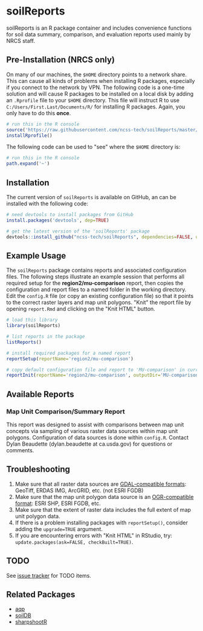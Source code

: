 
# soilReports

soilReports is an R package container and includes convenience functions for soil data summary, comparison, and evaluation reports used mainly by NRCS staff.

## Pre-Installation (NRCS only)

On many of our machines, the `$HOME` directory points to a network share. This can cause all kinds of problems when installing R packages, especially if you connect to the network by VPN. The following code is a one-time solution and will cause R packages to be installed on a local disk by adding an `.Rprofile` file to your `$HOME` directory. This file will instruct R to use `C:/Users/First.Last/Documents/R/` for installing R packages. Again, you only have to do this **once**.

```r
# run this in the R console
source('https://raw.githubusercontent.com/ncss-tech/soilReports/master/R/installRprofile.R')
installRprofile()
```

The following code can be used to "see" where the `$HOME` directory is:
```r
# run this in the R console
path.expand('~')
```

## Installation

The current version of `soilReports` is available on GitHub, an can be installed with the following code:
```r
# need devtools to install packages from GitHub
install.packages('devtools', dep=TRUE)

# get the latest version of the 'soilReports' package
devtools::install_github("ncss-tech/soilReports", dependencies=FALSE, upgrade_dependencies=FALSE)
```

## Example Usage
The `soilReports` package contains reports and associated configuration files. The following steps illustrate an example session that performs all required setup for the **region2/mu-comparison** report, then copies the configuration and report files to a named folder in the working directory. Edit the `config.R` file (or copy an existing configuration file) so that it points to the correct raster layers and map unit polygons. "Knit" the report file by opening `report.Rmd` and clicking on the "Knit HTML" button.

```r
# load this library
library(soilReports)

# list reports in the package
listReports()

# install required packages for a named report
reportSetup(reportName='region2/mu-comparison')

# copy default configuration file and report to 'MU-comparison' in current working directory
reportInit(reportName='region2/mu-comparison', outputDir='MU-comparison')
```

## Available Reports

### Map Unit Comparison/Summary Report

This report was designed to assist with comparisons between map unit concepts via sampling of various raster data sources within map unit polygons. Configuration of data sources is done within `config.R`. Contact Dylan Beaudette (dylan.beaudette at ca.usda.gov) for questions or comments.


## Troubleshooting
 1. Make sure that all raster data sources are [GDAL-compatible formats](http://www.gdal.org/formats_list.html): GeoTiff, ERDAS IMG, ArcGRID, etc. (not ESRI FGDB)
 2. Make sure that the map unit polygon data source is an [OGR-compatible format](http://www.gdal.org/ogr_formats.html): ESRI SHP, ESRI FGDB, etc.
 3. Make sure that the extent of raster data includes the full extent of map unit polygon data.
 4. If there is a problem installing packages with `reportSetup()`, consider adding the `upgrade=TRUE` argument.
 5. If you are encountering errors with "Knit HTML" in RStudio, try: `update.packages(ask=FALSE, checkBuilt=TRUE)`.

## TODO
See [issue tracker](https://github.com/ncss-tech/soilReports/issues) for TODO items.

  

## Related Packages
 * [aqp](https://github.com/ncss-tech/aqp)
 * [soilDB](https://github.com/ncss-tech/soilDB)
 * [sharpshootR](https://github.com/ncss-tech/sharpshootR)
 
